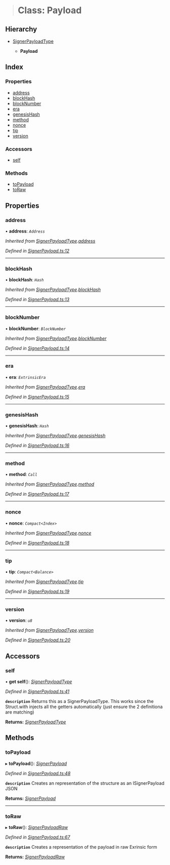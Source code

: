 > # Class: Payload

## Hierarchy

* [SignerPayloadType](../interfaces/_signerpayload_.signerpayloadtype.md)

  * **Payload**

## Index

### Properties

* [address](_signerpayload_.payload.md#address)
* [blockHash](_signerpayload_.payload.md#blockhash)
* [blockNumber](_signerpayload_.payload.md#blocknumber)
* [era](_signerpayload_.payload.md#era)
* [genesisHash](_signerpayload_.payload.md#genesishash)
* [method](_signerpayload_.payload.md#method)
* [nonce](_signerpayload_.payload.md#nonce)
* [tip](_signerpayload_.payload.md#tip)
* [version](_signerpayload_.payload.md#version)

### Accessors

* [self](_signerpayload_.payload.md#self)

### Methods

* [toPayload](_signerpayload_.payload.md#topayload)
* [toRaw](_signerpayload_.payload.md#toraw)

## Properties

###  address

• **address**: *`Address`*

*Inherited from [SignerPayloadType](../interfaces/_signerpayload_.signerpayloadtype.md).[address](../interfaces/_signerpayload_.signerpayloadtype.md#address)*

*Defined in [SignerPayload.ts:12](https://github.com/polkadot-js/api/blob/908e9a8/packages/api/src/SignerPayload.ts#L12)*

___

###  blockHash

• **blockHash**: *`Hash`*

*Inherited from [SignerPayloadType](../interfaces/_signerpayload_.signerpayloadtype.md).[blockHash](../interfaces/_signerpayload_.signerpayloadtype.md#blockhash)*

*Defined in [SignerPayload.ts:13](https://github.com/polkadot-js/api/blob/908e9a8/packages/api/src/SignerPayload.ts#L13)*

___

###  blockNumber

• **blockNumber**: *`BlockNumber`*

*Inherited from [SignerPayloadType](../interfaces/_signerpayload_.signerpayloadtype.md).[blockNumber](../interfaces/_signerpayload_.signerpayloadtype.md#blocknumber)*

*Defined in [SignerPayload.ts:14](https://github.com/polkadot-js/api/blob/908e9a8/packages/api/src/SignerPayload.ts#L14)*

___

###  era

• **era**: *`ExtrinsicEra`*

*Inherited from [SignerPayloadType](../interfaces/_signerpayload_.signerpayloadtype.md).[era](../interfaces/_signerpayload_.signerpayloadtype.md#era)*

*Defined in [SignerPayload.ts:15](https://github.com/polkadot-js/api/blob/908e9a8/packages/api/src/SignerPayload.ts#L15)*

___

###  genesisHash

• **genesisHash**: *`Hash`*

*Inherited from [SignerPayloadType](../interfaces/_signerpayload_.signerpayloadtype.md).[genesisHash](../interfaces/_signerpayload_.signerpayloadtype.md#genesishash)*

*Defined in [SignerPayload.ts:16](https://github.com/polkadot-js/api/blob/908e9a8/packages/api/src/SignerPayload.ts#L16)*

___

###  method

• **method**: *`Call`*

*Inherited from [SignerPayloadType](../interfaces/_signerpayload_.signerpayloadtype.md).[method](../interfaces/_signerpayload_.signerpayloadtype.md#method)*

*Defined in [SignerPayload.ts:17](https://github.com/polkadot-js/api/blob/908e9a8/packages/api/src/SignerPayload.ts#L17)*

___

###  nonce

• **nonce**: *`Compact<Index>`*

*Inherited from [SignerPayloadType](../interfaces/_signerpayload_.signerpayloadtype.md).[nonce](../interfaces/_signerpayload_.signerpayloadtype.md#nonce)*

*Defined in [SignerPayload.ts:18](https://github.com/polkadot-js/api/blob/908e9a8/packages/api/src/SignerPayload.ts#L18)*

___

###  tip

• **tip**: *`Compact<Balance>`*

*Inherited from [SignerPayloadType](../interfaces/_signerpayload_.signerpayloadtype.md).[tip](../interfaces/_signerpayload_.signerpayloadtype.md#tip)*

*Defined in [SignerPayload.ts:19](https://github.com/polkadot-js/api/blob/908e9a8/packages/api/src/SignerPayload.ts#L19)*

___

###  version

• **version**: *`u8`*

*Inherited from [SignerPayloadType](../interfaces/_signerpayload_.signerpayloadtype.md).[version](../interfaces/_signerpayload_.signerpayloadtype.md#version)*

*Defined in [SignerPayload.ts:20](https://github.com/polkadot-js/api/blob/908e9a8/packages/api/src/SignerPayload.ts#L20)*

## Accessors

###  self

• **get self**(): *[SignerPayloadType](../interfaces/_signerpayload_.signerpayloadtype.md)*

*Defined in [SignerPayload.ts:41](https://github.com/polkadot-js/api/blob/908e9a8/packages/api/src/SignerPayload.ts#L41)*

**`description`** Returns this as a SignerPayloadType. This works since the Struct.with injects all the getters automatically (just ensure the 2 definitiona are matching)

**Returns:** *[SignerPayloadType](../interfaces/_signerpayload_.signerpayloadtype.md)*

## Methods

###  toPayload

▸ **toPayload**(): *[SignerPayload](../interfaces/_types_.signerpayload.md)*

*Defined in [SignerPayload.ts:48](https://github.com/polkadot-js/api/blob/908e9a8/packages/api/src/SignerPayload.ts#L48)*

**`description`** Creates an representation of the structure as an ISignerPayload JSON

**Returns:** *[SignerPayload](../interfaces/_types_.signerpayload.md)*

___

###  toRaw

▸ **toRaw**(): *[SignerPayloadRaw](../interfaces/_types_.signerpayloadraw.md)*

*Defined in [SignerPayload.ts:67](https://github.com/polkadot-js/api/blob/908e9a8/packages/api/src/SignerPayload.ts#L67)*

**`description`** Creates a representation of the payload in raw Exrinsic form

**Returns:** *[SignerPayloadRaw](../interfaces/_types_.signerpayloadraw.md)*